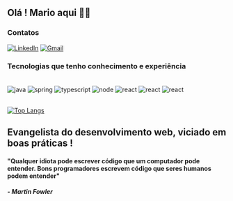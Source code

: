 
## Olá ! Mario aqui 🚀🚀

### Contatos
[![LinkedIn](https://img.shields.io/badge/LinkedIn-0077B5?style=for-the-badge&logo=linkedin&logoColor=white)](https://www.linkedin.com/in/mario-junior-557848180/)
[![Gmail](https://img.shields.io/badge/Gmail-D14836?style=for-the-badge&logo=gmail&logoColor=white)](mailto:drapalskimario@gmail.com)

### Tecnologias que tenho conhecimento e experiência
<div style="display: inline_block"><br/>
  <img align="center" alt="java" src="https://img.shields.io/badge/Java-ED8B00?style=for-the-badge&logo=java&logoColor=white" />
  <img align="center" alt="spring" src="https://img.shields.io/badge/Spring-6DB33F?style=for-the-badge&logo=spring&logoColor=white" />
  <img align="center" alt="typescript" src="https://img.shields.io/badge/TypeScript-007ACC?style=for-the-badge&logo=typescript&logoColor=white" />
  <img align="center" alt="node" src="https://img.shields.io/badge/Node.js-43853D?style=for-the-badge&logo=node.js&logoColor=white" />
  <img align="center" alt="react" src="https://img.shields.io/badge/React-20232A?style=for-the-badge&logo=react&logoColor=61DAFB" />
  <img align="center" alt="react" src="https://img.shields.io/badge/PostgreSQL-316192?style=for-the-badge&logo=postgresql&logoColor=white" />
  <img align="center" alt="react" src="https://img.shields.io/badge/MongoDB-4EA94B?style=for-the-badge&logo=mongodb&logoColor=white" />
</div><br/>

[![Top Langs](https://github-readme-stats.vercel.app/api/top-langs/?username=drapalskiMario&layout=compact&theme=material-palenight)](https://github.com/drapalskiMario/github-readme-stats)

## Evangelista do desenvolvimento web, viciado em boas práticas !

#### "Qualquer idiota pode escrever código que um computador pode entender. Bons programadores escrevem código que seres humanos podem entender"
##### - Martin Fowler
